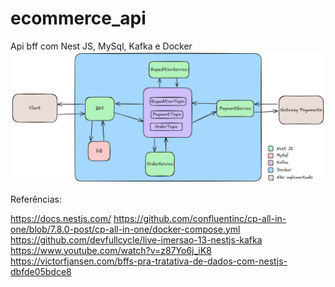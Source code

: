# ecommerce_api
Api bff com Nest JS, MySql, Kafka e Docker
![image](./arquitetura.png)


Referências:

https://docs.nestjs.com/
https://github.com/confluentinc/cp-all-in-one/blob/7.8.0-post/cp-all-in-one/docker-compose.yml
https://github.com/devfullcycle/live-imersao-13-nestjs-kafka
https://www.youtube.com/watch?v=z87Yo6j_iK8
https://victorfjansen.com/bffs-pra-tratativa-de-dados-com-nestjs-dbfde05bdce8
